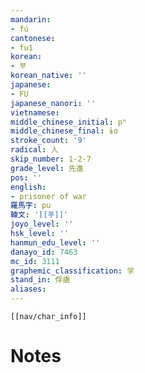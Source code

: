 ```yaml
---
mandarin:
- fú
cantonese:
- fu1
korean:
- 부
korean_native: ''
japanese:
- FU
japanese_nanori: ''
vietnamese:
middle_chinese_initial: pʰ
middle_chinese_final: ɨo
stroke_count: '9'
radical: 人
skip_number: 1-2-7
grade_level: 先進
pos: ''
english:
- prisoner of war
羅馬字: pu
韓文: '[[푸]]'
joyo_level: ''
hsk_level: ''
hanmun_edu_level: ''
danayo_id: 7463
mc_id: 3111
graphemic_classification: 孚
stand_in: 俘虜
aliases:
---
```

```meta-bind-embed
[[nav/char_info]]
```

# Notes
